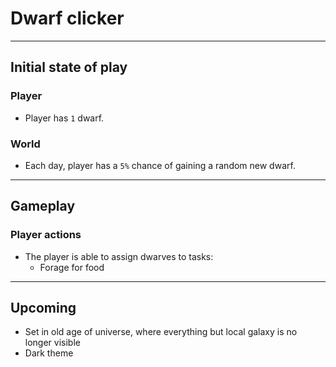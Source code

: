 # Dwarf clicker

---
## Initial state of play

### Player
- Player has `1` dwarf.

### World
- Each day, player has a `5%` chance of gaining a random new dwarf.

---
## Gameplay

### Player actions
- The player is able to assign dwarves to tasks:
    - Forage for food


---
## Upcoming

- Set in old age of universe, where everything but local galaxy is no longer visible
- Dark theme